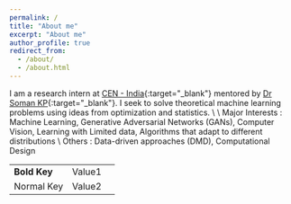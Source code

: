 ```yaml
---
permalink: /
title: "About me"
excerpt: "About me"
author_profile: true
redirect_from: 
  - /about/
  - /about.html
---
```

I am a research intern at [CEN - India](https://www.amrita.edu/center/computational-engineering-and-networking){:target="_blank"} mentored by [Dr Soman KP](https://scholar.google.co.in/citations?user=R_zpXOkAAAAJ&hl=en){:target="_blank"}. I seek to solve theoretical machine learning problems using ideas from optimization and statistics. \\
\\
Major Interests :   Machine Learning, Generative Adversarial Networks (GANs), Computer Vision, Learning with Limited data, Algorithms that adapt to different distributions \\
Others          :   Data-driven approaches (DMD), Computational Design

| | | |
|-|-|-|
|__Bold Key__| Value1 |
| Normal Key | Value2 |



